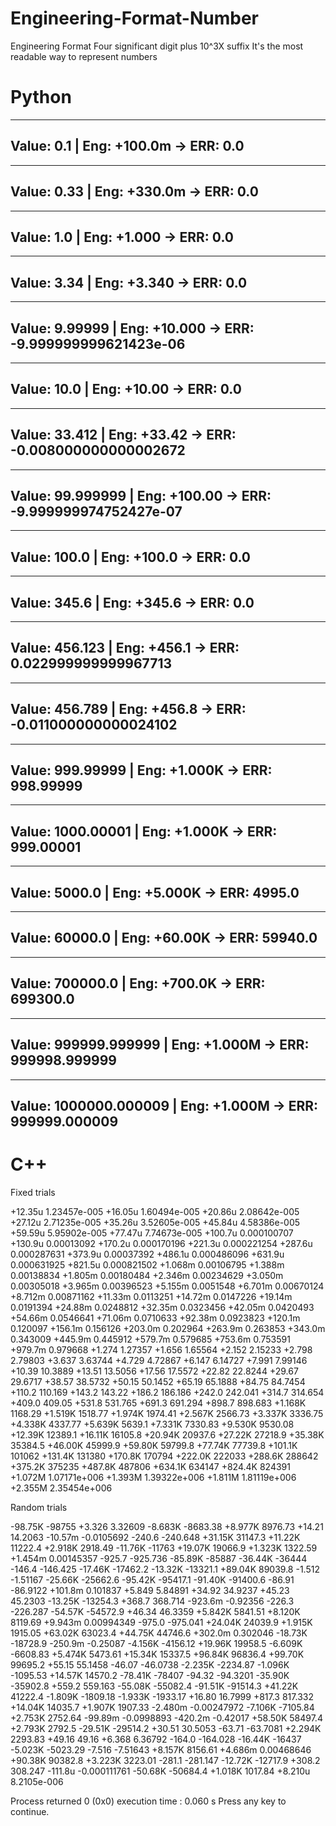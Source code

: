 # Engineering-Format-Number

Engineering Format
Four significant digit plus 10^3X suffix
It's the most readable way to represent numbers

# Python

---------------------------------
Value: 0.1 | Eng: +100.0m -> ERR: 0.0 
---------------------------------     
---------------------------------     
Value: 0.33 | Eng: +330.0m -> ERR: 0.0
---------------------------------     
---------------------------------     
Value: 1.0 | Eng: +1.000  -> ERR: 0.0 
---------------------------------     
---------------------------------     
Value: 3.34 | Eng: +3.340  -> ERR: 0.0
---------------------------------     
---------------------------------     
Value: 9.99999 | Eng: +10.000  -> ERR: -9.999999999621423e-06
---------------------------------
---------------------------------
Value: 10.0 | Eng: +10.00  -> ERR: 0.0
---------------------------------
---------------------------------
Value: 33.412 | Eng: +33.42  -> ERR: -0.008000000000002672
---------------------------------
---------------------------------
Value: 99.999999 | Eng: +100.00  -> ERR: -9.999999974752427e-07
---------------------------------
---------------------------------
Value: 100.0 | Eng: +100.0  -> ERR: 0.0
---------------------------------
---------------------------------
Value: 345.6 | Eng: +345.6  -> ERR: 0.0
---------------------------------
---------------------------------
Value: 456.123 | Eng: +456.1  -> ERR: 0.022999999999967713
---------------------------------
---------------------------------
Value: 456.789 | Eng: +456.8  -> ERR: -0.011000000000024102
---------------------------------
---------------------------------
Value: 999.99999 | Eng: +1.000K -> ERR: 998.99999
---------------------------------
---------------------------------
Value: 1000.00001 | Eng: +1.000K -> ERR: 999.00001
---------------------------------
---------------------------------
Value: 5000.0 | Eng: +5.000K -> ERR: 4995.0
---------------------------------
---------------------------------
Value: 60000.0 | Eng: +60.00K -> ERR: 59940.0
---------------------------------
---------------------------------
Value: 700000.0 | Eng: +700.0K -> ERR: 699300.0
---------------------------------
---------------------------------
Value: 999999.999999 | Eng: +1.000M -> ERR: 999998.999999
---------------------------------
---------------------------------
Value: 1000000.000009 | Eng: +1.000M -> ERR: 999999.000009
---------------------------------

# C++

Fixed trials

+12.35u 1.23457e-005
+16.05u 1.60494e-005
+20.86u 2.08642e-005
+27.12u 2.71235e-005
+35.26u 3.52605e-005
+45.84u 4.58386e-005
+59.59u 5.95902e-005
+77.47u 7.74673e-005
+100.7u 0.000100707
+130.9u 0.00013092
+170.2u 0.000170196
+221.3u 0.000221254
+287.6u 0.000287631
+373.9u 0.00037392
+486.1u 0.000486096
+631.9u 0.000631925
+821.5u 0.000821502
+1.068m 0.00106795
+1.388m 0.00138834
+1.805m 0.00180484
+2.346m 0.00234629
+3.050m 0.00305018
+3.965m 0.00396523
+5.155m 0.0051548
+6.701m 0.00670124
+8.712m 0.00871162
+11.33m 0.0113251
+14.72m 0.0147226
+19.14m 0.0191394
+24.88m 0.0248812
+32.35m 0.0323456
+42.05m 0.0420493
+54.66m 0.0546641
+71.06m 0.0710633
+92.38m 0.0923823
+120.1m 0.120097
+156.1m 0.156126
+203.0m 0.202964
+263.9m 0.263853
+343.0m 0.343009
+445.9m 0.445912
+579.7m 0.579685
+753.6m 0.753591
+979.7m 0.979668
+1.274  1.27357
+1.656  1.65564
+2.152  2.15233
+2.798  2.79803
+3.637  3.63744
+4.729  4.72867
+6.147  6.14727
+7.991  7.99146
+10.39  10.3889
+13.51  13.5056
+17.56  17.5572
+22.82  22.8244
+29.67  29.6717
+38.57  38.5732
+50.15  50.1452
+65.19  65.1888
+84.75  84.7454
+110.2  110.169
+143.2  143.22
+186.2  186.186
+242.0  242.041
+314.7  314.654
+409.0  409.05
+531.8  531.765
+691.3  691.294
+898.7  898.683
+1.168K 1168.29
+1.519K 1518.77
+1.974K 1974.41
+2.567K 2566.73
+3.337K 3336.75
+4.338K 4337.77
+5.639K 5639.1
+7.331K 7330.83
+9.530K 9530.08
+12.39K 12389.1
+16.11K 16105.8
+20.94K 20937.6
+27.22K 27218.9
+35.38K 35384.5
+46.00K 45999.9
+59.80K 59799.8
+77.74K 77739.8
+101.1K 101062
+131.4K 131380
+170.8K 170794
+222.0K 222033
+288.6K 288642
+375.2K 375235
+487.8K 487806
+634.1K 634147
+824.4K 824391
+1.072M 1.07171e+006
+1.393M 1.39322e+006
+1.811M 1.81119e+006
+2.355M 2.35454e+006


Random trials

-98.75K -98755
+3.326  3.32609
-8.683K -8683.38
+8.977K 8976.73
+14.21  14.2063
-10.57m -0.0105692
-240.6  -240.648
+31.15K 31147.3
+11.22K 11222.4
+2.918K 2918.49
-11.76K -11763
+19.07K 19066.9
+1.323K 1322.59
+1.454m 0.00145357
-925.7  -925.736
-85.89K -85887
-36.44K -36444
-146.4  -146.425
-17.46K -17462.2
-13.32K -13321.1
+89.04K 89039.8
-1.512  -1.51167
-25.66K -25662.6
-95.42K -95417.1
-91.40K -91400.6
-86.91  -86.9122
+101.8m 0.101837
+5.849  5.84891
+34.92  34.9237
+45.23  45.2303
-13.25K -13254.3
+368.7  368.714
-923.6m -0.92356
-226.3  -226.287
-54.57K -54572.9
+46.34  46.3359
+5.842K 5841.51
+8.120K 8119.69
+9.943m 0.00994349
-975.0  -975.041
+24.04K 24039.9
+1.915K 1915.05
+63.02K 63023.4
+44.75K 44746.6
+302.0m 0.302046
-18.73K -18728.9
-250.9m -0.25087
-4.156K -4156.12
+19.96K 19958.5
-6.609K -6608.83
+5.474K 5473.61
+15.34K 15337.5
+96.84K 96836.4
+99.70K 99695.2
+55.15  55.1458
-46.07  -46.0738
-2.235K -2234.87
-1.096K -1095.53
+14.57K 14570.2
-78.41K -78407
-94.32  -94.3201
-35.90K -35902.8
+559.2  559.163
-55.08K -55082.4
-91.51K -91514.3
+41.22K 41222.4
-1.809K -1809.18
-1.933K -1933.17
+16.80  16.7999
+817.3  817.332
+14.04K 14035.7
+1.907K 1907.33
-2.480m -0.00247972
-7.106K -7105.84
+2.753K 2752.64
-99.89m -0.0998893
-420.2m -0.42017
+58.50K 58497.4
+2.793K 2792.5
-29.51K -29514.2
+30.51  30.5053
-63.71  -63.7081
+2.294K 2293.83
+49.16  49.16
+6.368  6.36792
-164.0  -164.028
-16.44K -16437
-5.023K -5023.29
-7.516  -7.51643
+8.157K 8156.61
+4.686m 0.00468646
+90.38K 90382.8
+3.223K 3223.01
-281.1  -281.147
-12.72K -12717.9
+308.2  308.247
-111.8u -0.000111761
-50.68K -50684.4
+1.018K 1017.84
+8.210u 8.2105e-006

Process returned 0 (0x0)   execution time : 0.060 s
Press any key to continue.
